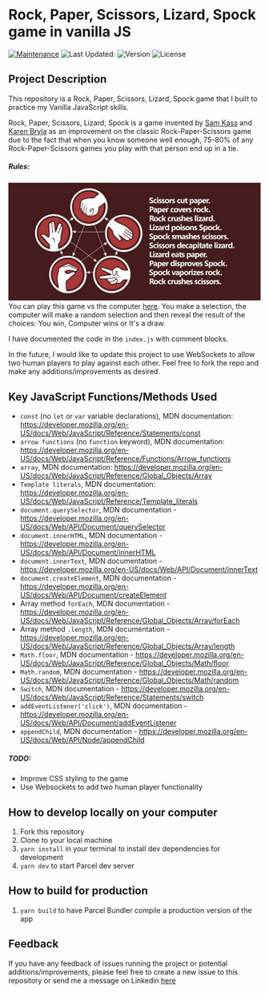 # Rock, Paper, Scissors, Lizard, Spock game in vanilla JS

[![Maintenance](https://img.shields.io/badge/Maintained%3F-yes-green.svg)](https://www.github.com/benjaminchacko/My-Portfolio-App-Back-End/graphs/commit-activity)
![Last Updated:](https://img.shields.io/badge/Last%20Updated-12%7C04%20%7C2021-yellow.svg)
![Version](https://img.shields.io/badge/Version-1.0-green.svg)
![License](https://img.shields.io/badge/License-MIT-blue.svg)

## Project Description

This repository is a Rock, Paper, Scissors, Lizard, Spock game that I built to practice my Vanilla JavaScript skills.

Rock, Paper, Scissors, Lizard, Spock is a game invented by <a href='http://www.samkass.com/theories/RPSSL.html' target="_blank">Sam Kass</a> and <a href="http://www.karenbryla.com/" target="_blank">Karen Bryla</a> as an improvement on the classic Rock-Paper-Scissors game due to the fact that when you know someone well enough, 75-80% of any Rock-Paper-Scissors games you play with that person end up in a tie.



##### Rules:
<img src ="./assets/images/rules.jpg">  
You can play this game vs the computer <a href="https://codesandbox.io/s/rpsls-vanilla-js-lgn5e?file=/src/index.js">here</a>.
 You make a selection, the computer will make a random selection and then reveal the result of the choices: You win, Computer wins or It's a draw.
 

I have documented the code in the `index.js` with comment blocks.

In the future, I would like to update this project to use WebSockets to allow two human players to play against each other. Feel free to fork the repo and make any additions/improvements as desired.

## Key JavaScript Functions/Methods Used

- `const` (no `let` or `var` variable declarations), MDN documentation: https://developer.mozilla.org/en-US/docs/Web/JavaScript/Reference/Statements/const
- `arrow functions` (no `function` keyword), MDN documentation: https://developer.mozilla.org/en-US/docs/Web/JavaScript/Reference/Functions/Arrow_functions
- `array`, MDN documentation: https://developer.mozilla.org/en-US/docs/Web/JavaScript/Reference/Global_Objects/Array
- `Template literals`, MDN documentation: https://developer.mozilla.org/en-US/docs/Web/JavaScript/Reference/Template_literals
- `document.querySelector`, MDN documentation - https://developer.mozilla.org/en-US/docs/Web/API/Document/querySelector
- `document.innerHTML`, MDN documentation - https://developer.mozilla.org/en-US/docs/Web/API/Document/innerHTML
- `document.innerText`, MDN documentation - https://developer.mozilla.org/en-US/docs/Web/API/Document/innerText
- `document.createElement`, MDN documentation - https://developer.mozilla.org/en-US/docs/Web/API/Document/createElement
- Array method `forEach`, MDN documentation - https://developer.mozilla.org/en-US/docs/Web/JavaScript/Reference/Global_Objects/Array/forEach
- Array method `.length`, MDN documentation - https://developer.mozilla.org/en-US/docs/Web/JavaScript/Reference/Global_Objects/Array/length
- `Math.floor`, MDN documentation - https://developer.mozilla.org/en-US/docs/Web/JavaScript/Reference/Global_Objects/Math/floor
- `Math.random`, MDN documentation - https://developer.mozilla.org/en-US/docs/Web/JavaScript/Reference/Global_Objects/Math/random
- `Switch`, MDN documentation - https://developer.mozilla.org/en-US/docs/Web/JavaScript/Reference/Statements/switch
- `addEventListener('click')`, MDN documentation - https://developer.mozilla.org/en-US/docs/Web/API/Document/addEventListener
- `appendChild`, MDN documentation - https://developer.mozilla.org/en-US/docs/Web/API/Node/appendChild

##### TODO:

- Improve CSS styling to the game
- Use Websockets to add two human player functionality

## How to develop locally on your computer

1. Fork this repository
2. Clone to your local machine
3. `yarn install` in your terminal to install dev dependencies for development
4. `yarn dev` to start Parcel dev server

## How to build for production

1. `yarn build` to have Parcel Bundler compile a production version of the app

## Feedback

If you have any feedback of issues running the project or potential additions/improvements, please feel free to create a new issue to this repository or send me a message on Linkedin <a href=https://www.linkedin.com/in/benjamin-chacko-58125060/>here</a>

